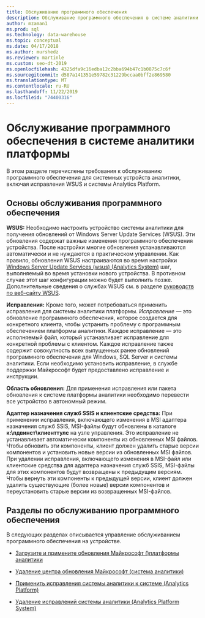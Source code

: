 ```yaml
---
title: Обслуживание программного обеспечения
description: Обслуживание программного обеспечения в системе аналитики (ТД).
author: mzaman1
ms.prod: sql
ms.technology: data-warehouse
ms.topic: conceptual
ms.date: 04/17/2018
ms.author: murshedz
ms.reviewer: martinle
ms.custom: seo-dt-2019
ms.openlocfilehash: 4325dfa9c16edba12c2bba694b47c1b0875c7c6f
ms.sourcegitcommit: d587a141351e59782c31229bccaa0bff2e869580
ms.translationtype: MT
ms.contentlocale: ru-RU
ms.lasthandoff: 11/22/2019
ms.locfileid: "74400316"
---
```

# <a name="software-servicing-in-analytics-platform-system"></a>Обслуживание программного обеспечения в системе аналитики платформы
В этом разделе перечислены требования к обслуживанию программного обеспечения для системных устройств аналитики, включая исправления WSUS и системы Analytics Platform.  
  
## <a name="Basics"></a>Основы обслуживания программного обеспечения  
**WSUS:** Необходимо настроить устройство системы аналитики для получения обновлений от Windows Server Update Services (WSUS). Эти обновления содержат важные изменения программного обеспечения устройства. После настройки многие обновления устанавливаются автоматически и не нуждаются в практическом управлении. Как правило, обновления WSUS настраиваются во время настройки [Windows Server Update Services &#40;wsus&#41; &#40;Analytics System&#41;](configure-windows-server-update-services-wsus.md) шаг, выполняемый во время установки нового устройства. В противном случае этот шаг конфигурации можно будет выполнить позже. Дополнительные сведения о службах WSUS см. в разделе [руководств по веб-сайту WSUS](https://go.microsoft.com/fwlink/?LinkId=202417).  
  
**Исправления:** Кроме того, может потребоваться применить исправления для системы аналитики платформы. *Исправление* — это обновление программного обеспечения, которое создается для конкретного клиента, чтобы устранить проблему с программным обеспечением платформы аналитики. Каждое исправление — это исполняемый файл, который устанавливает исправление для конкретной проблемы с клиентом. Каждое исправление также содержит совокупность всех выпущенных ранее обновлений программного обеспечения для Windows, SQL Server и системы аналитики. Если необходимо установить исправление, в службе поддержки Майкрософт будет предоставлено исправление и инструкции.  
  
**Область обновления:** Для применения исправления или пакета обновления к системе платформы аналитики необходимо перевести все устройство в автономный режим.  
  
**Адаптер назначения служб SSIS и клиентские средства:** При применении исправления, включающего изменения в MSI адаптера назначения служб SSIS, MSI-файлы будут обновлены в каталоге **к:\пдвинст\клиенттулс** на узле управления. Это исправление не устанавливает автоматически компоненты из обновленных MSI файлов. Чтобы обновить эти компоненты, клиент должен удалить старые версии компонентов и установить новые версии из обновленных MSI файлов. При удалении исправления, включающего изменения в MSI-файл или клиентские средства для адаптера назначения служб SSIS, MSI-файлы для этих компонентов будут возвращены к предыдущим версиям. Чтобы вернуть эти компоненты к предыдущей версии, клиент должен удалить существующие (более новые) версии компонентов и переустановить старые версии из возвращенных MSI-файлов.  
  
## <a name="software-servicing-topics"></a>Разделы по обслуживанию программного обеспечения  
В следующих разделах описывается управление обслуживанием программного обеспечения на устройстве.  
  
-   [Загрузите и примените обновления Майкрософт &#40;&#41;платформы аналитики](download-and-apply-microsoft-updates.md)  
  
-   [Удаление центра обновления Майкрософт &#40;система аналитики&#41;](uninstall-microsoft-updates.md)  
  
-   [Применить исправления системы аналитики к системе &#40;Analytics Platform&#41;](apply-analytics-platform-system-hotfixes.md)  
  
-   [Удаление исправлений системы аналитики &#40;Analytics Platform System&#41;](uninstall-analytics-platform-system-hotfixes.md)  
  
<!-- MISSING LINKS ## See Also  
[Common Metadata Query Examples &#40;SQL Server PDW&#41;](../sqlpdw/common-metadata-query-examples-sql-server-pdw.md)  -->  
  
